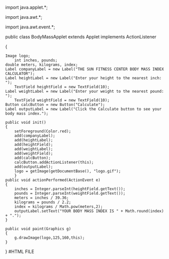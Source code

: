 import java.applet.*;

import java.awt.*;

import java.awt.event.*;

public class BodyMassApplet extends Applet implements ActionListener

{
     
	Image logo;	
        int inches, pounds;
	double meters, kilograms, index;
	Label companyLabel = new Label("THE SUN FITNESS CENTER BODY MASS INDEX CALCULATOR");
	Label heightLabel = new Label("Enter your height to the nearest inch: ");
		TextField heightField = new TextField(10);
	Label weightLabel = new Label("Enter your weight to the nearest pound: ");
		TextField weightField = new TextField(10);
    Button calcButton = new Button("Calculate");
    Label outputLabel = new Label("Click the Calculate button to see your body mass index.");

	public void init()
	{
		setForeground(Color.red);
		add(companyLabel);
		add(heightLabel);
		add(heightField);
		add(weightLabel);
		add(weightField);
		add(calcButton);
		calcButton.addActionListener(this);
		add(outputLabel);
		logo = getImage(getDocumentBase(), "logo.gif");
		}
	public void actionPerformed(ActionEvent e)
	{
		inches = Integer.parseInt(heightField.getText());
		pounds = Integer.parseInt(weightField.getText());
		meters = inches / 39.36;
		kilograms = pounds / 2.2;
 		index = kilograms / Math.pow(meters,2);
 		outputLabel.setText("YOUR BODY MASS INDEX IS " + Math.round(index) + ".");
	}

	public void paint(Graphics g)
	{
		g.drawImage(logo,125,160,this);
	}

}
#HTML FILE

<HTML> 
<APPLET CODE = "BodyMassApplet.class" WIDTH = 375 HEIGHT = 200> 
</APPLET>
</HTML>
